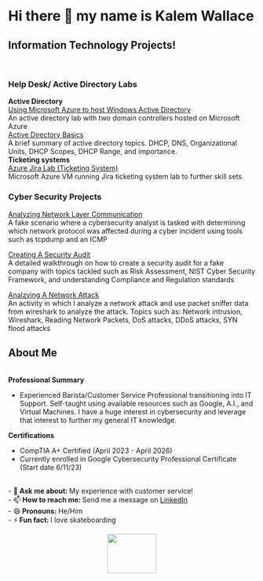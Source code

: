 # Hi there 👋 my name is Kalem Wallace<br/>
<h2>Information Technology Projects!</h2><br/>
<h3>Help Desk/ Active Directory Labs</h3>
<b>Active Directory</b><br/>
<a href="https://github.com/kalemriah/Using-Microsoft-Azure-to-host-Windows-Active-Directory-lab">Using Microsoft Azure to host Windows Active Directory</a> <br/>
An active directory lab with two domain controllers hosted on Microsoft Azure <br/>
<a href="https://github.com/kalemriah/Active-directory-basics">Active Directory Basics</a> <br/>
A brief summary of active directory topics. DHCP, DNS, Organizational Units, DHCP Scopes, DHCP Range, and importance.<br/>
<b>Ticketing systems</b><br/>
<a href="https://github.com/kalemriah/Azure-Ticketing-System-Lab-Jira-">Azure Jira Lab (Ticketing System)</a><br/>
Microsoft Azure VM running Jira ticketing system lab to further skill sets<br/>
<h3>Cyber Security Projects</h3>
<a href="https://github.com/kalemriah/Analyzing-Network-Layer-Communication">Analyzing Network Layer Communication</a><br/>
A fake scenario where a cybersecurity analyst is tasked with determining which network protocol was affected during a cyber incident using tools such as tcpdump and an ICMP

<a href="https://github.com/kalemriah/Creating-A-Security-Audit">Creating A Security Audit</a><br/>
A detailed walkthrough on how to create a security audit for a fake company with topics tackled such as Risk Assessment, NIST Cyber Security Framework, and understanding Compliance and Regulation standards

<a href="https://github.com/kalemriah/Analyzing-A-Network-Attack">Analzying A Network Attack</a><br/>
An activity in which I analyze a network attack and use packet sniffer data from wireshark to analyze the attack. Topics such as: Network intrusion, Wireshark, Reading Network Packets, DoS attacks, DDoS attacks, SYN flood attacks

  <h2> About Me </h2><br/>
  <b>Professional Summary</b><br/>
  
- Experienced Barista/Customer Service Professional transitioning into IT Support. Self-taught using available resources such as Google, A.I., and Virtual Machines. I have a huge interest in cybersecurity and leverage that interest to further my general IT knowledge. 



<b>Certifications</b><br/>


- CompTIA A+ Certified (April 2023 - April 2026)<br/>
- Currently enrolled in Google Cybersecurity Professional Certificate (Start date 6/11/23)<br/>
 <br/>
- 💬<b> Ask me about: </b> My experience with customer service! <br/>
- 📫<b> How to reach me: </b> Send me a message on <a href="https://www.linkedin.com/in/kalem-wallace-3b499a256/">LinkedIn</a> <br/>
- 😄<b> Pronouns: </b> He/Him <br/>
- ⚡<b> Fun fact: </b> I love skateboarding<p align="center"><img src="https://user-images.githubusercontent.com/111719615/210657996-ffe8fe41-b389-492c-8ddc-05cde142e675.gif" width="100" height="80" /> <br/>





